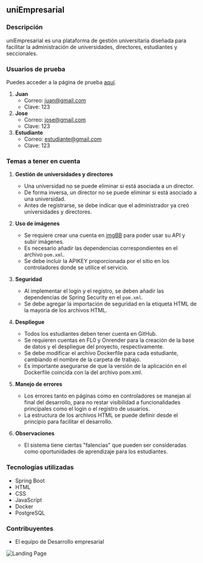 ## uniEmpresarial

### Descripción
uniEmpresarial es una plataforma de gestión universitaria diseñada para facilitar la administración de universidades, directores, estudiantes y seccionales.

### Usuarios de prueba
Puedes acceder a la página de prueba [aquí](https://uniempresarial.onrender.com/).

1. **Juan**
   - Correo: juan@gmail.com
   - Clave: 123
2. **Jose**
   - Correo: jose@gmail.com
   - Clave: 123
3. **Estudiante**
   - Correo: estudiante@gmail.com
   - Clave: 123

### Temas a tener en cuenta
1. **Gestión de universidades y directores**
   - Una universidad no se puede eliminar si está asociada a un director.
   - De forma inversa, un director no se puede eliminar si está asociado a una universidad.
   - Antes de registrarse, se debe indicar que el administrador ya creó universidades y directores.
   
2. **Uso de imágenes**
   - Se requiere crear una cuenta en [imgBB](https://imgbb.com/signup) para poder usar su API y subir imágenes.
   - Es necesario añadir las dependencias correspondientes en el archivo `pom.xml`.
   - Se debe incluir la APIKEY proporcionada por el sitio en los controladores donde se utilice el servicio.
    
3. **Seguridad**
   - Al implementar el login y el registro, se deben añadir las dependencias de Spring Security en el `pom.xml`.
   - Se debe agregar la importación de seguridad en la etiqueta HTML de la mayoría de los archivos HTML.
    
4. **Despliegue**
   - Todos los estudiantes deben tener cuenta en GitHub.
   - Se requieren cuentas en FL0 y Onrender para la creación de la base de datos y el despliegue del proyecto, respectivamente.
   - Se debe modificar el archivo Dockerfile para cada estudiante, cambiando el nombre de la carpeta de trabajo.
   - Es importante asegurarse de que la versión de la aplicación en el Dockerfile coincida con la del archivo pom.xml.
    
5. **Manejo de errores**
   - Los errores tanto en páginas como en controladores se manejan al final del desarrollo, para no restar visibilidad a funcionalidades principales como el login o el registro de usuarios.
   - La estructura de los archivos HTML se puede definir desde el principio para facilitar el desarrollo.

6. **Observaciones**
   - El sistema tiene ciertas "falencias" que pueden ser consideradas como oportunidades de aprendizaje para los estudiantes.

### Tecnologías utilizadas
- Spring Boot
- HTML
- CSS
- JavaScript
- Docker
- PostgreSQL

### Contribuyentes
- El equipo de Desarrollo empresarial

![Landing Page](https://i.ibb.co/ABC123/logo.png)
